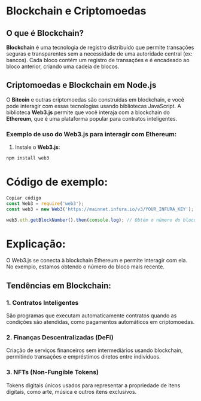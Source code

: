 # Blockchain e Criptomoedas

## O que é Blockchain?

**Blockchain** é uma tecnologia de registro distribuído que permite transações seguras e transparentes sem a necessidade de uma autoridade central (ex: bancos). Cada bloco contém um registro de transações e é encadeado ao bloco anterior, criando uma cadeia de blocos.

## Criptomoedas e Blockchain em Node.js

O **Bitcoin** e outras criptomoedas são construídas em blockchain, e você pode interagir com essas tecnologias usando bibliotecas JavaScript. A biblioteca **Web3.js** permite que você interaja com a blockchain do **Ethereum**, que é uma plataforma popular para contratos inteligentes.

### Exemplo de uso do Web3.js para interagir com Ethereum:

1. Instale o **Web3.js**:

```bash
npm install web3
```

# Código de exemplo:

```javascript
Copiar código
const Web3 = require('web3');
const web3 = new Web3('https://mainnet.infura.io/v3/YOUR_INFURA_KEY');

web3.eth.getBlockNumber().then(console.log); // Obtém o número do bloco mais recente na blockchain
```

# Explicação:
O Web3.js se conecta à blockchain Ethereum e permite interagir com ela. No exemplo, estamos obtendo o número do bloco mais recente.

## Tendências em Blockchain:

### 1. Contratos Inteligentes
São programas que executam automaticamente contratos quando as condições são atendidas, como pagamentos automáticos em criptomoedas.

### 2. Finanças Descentralizadas (DeFi)
Criação de serviços financeiros sem intermediários usando blockchain, permitindo transações e empréstimos diretos entre indivíduos.

### 3. NFTs (Non-Fungible Tokens)
Tokens digitais únicos usados para representar a propriedade de itens digitais, como arte, música e outros itens exclusivos.